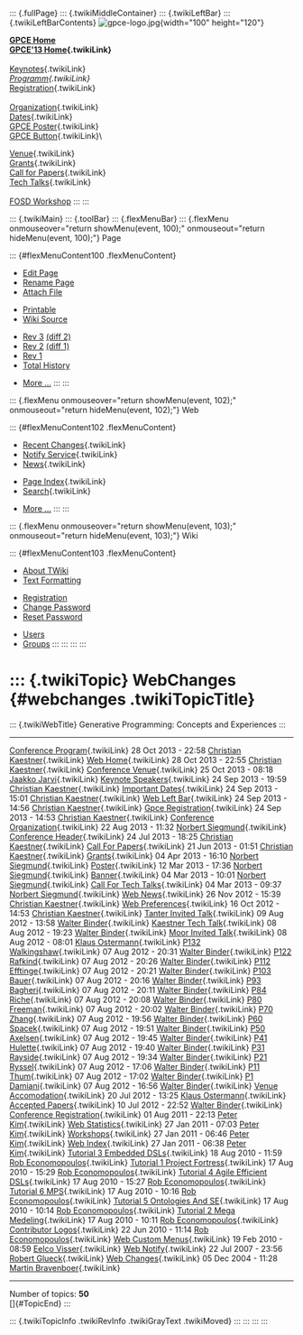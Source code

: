 ::: {.fullPage}
::: {.twikiMiddleContainer}
::: {.twikiLeftBar}
::: {.twikiLeftBarContents}
![gpce-logo.jpg](../pub/GPCE13/WebLeftBar/gpce-logo.jpg){width="100"
height="120"}

**[GPCE Home](http://program-transformation.org/Gpce)**\
**[GPCE\'13 Home](WebHome){.twikiLink}**\
\
[Keynotes](KeynoteSpeakers){.twikiLink}\
*[Programm](ConferenceProgram){.twikiLink}*\
[Registration](GpceRegistration){.twikiLink}\
\
[Organization](ConferenceOrganization){.twikiLink}\
[Dates](ImportantDates){.twikiLink}\
[GPCE Poster](Poster){.twikiLink}\
[GPCE Button](Banner){.twikiLink}\

[Venue](ConferenceVenue){.twikiLink}\
[Grants](Grants){.twikiLink}\
[Call for Papers](CallForPapers){.twikiLink}\
[Tech Talks](CallForTechTalks){.twikiLink}\
\
[FOSD Workshop](http://fosd.net/2013)
:::
:::

::: {.twikiMain}
::: {.toolBar}
::: {.flexMenuBar}
::: {.flexMenu onmouseover="return showMenu(event, 100);" onmouseout="return hideMenu(event, 100);"}
Page

::: {#flexMenuContent100 .flexMenuContent}
-   [Edit
    Page](http://www.program-transformation.org/edit/GPCE13/WebChanges?t=1536827551)
-   [Rename
    Page](http://www.program-transformation.org/rename/GPCE13/WebChanges)
-   [Attach
    File](http://www.program-transformation.org/attach/GPCE13/WebChanges)

<!-- -->

-   [Printable](http://www.program-transformation.org/view/GPCE13/WebChanges?skin=print.pattern)
-   [Wiki
    Source](http://www.program-transformation.org/view/GPCE13/WebChanges?skin=text&raw=on&contenttype=text/plain)

<!-- -->

-   [Rev
    3](http://www.program-transformation.org/view/GPCE13/WebChanges?rev=1.3)
    [(diff 2)](http://www.program-transformation.org/rdiff/GPCE13/WebChanges?rev1=1.3&rev2=1.2)
-   [Rev
    2](http://www.program-transformation.org/view/GPCE13/WebChanges?rev=1.2)
    [(diff 1)](http://www.program-transformation.org/rdiff/GPCE13/WebChanges?rev1=1.2&rev2=1.1)
-   [Rev
    1](http://www.program-transformation.org/view/GPCE13/WebChanges?rev=1.1)
-   [Total
    History](http://www.program-transformation.org/rdiff/GPCE13/WebChanges)

<!-- -->

-   [More
    \...](http://www.program-transformation.org/oops/GPCE13/WebChanges?template=oopsmore&param1=1.3&param2=1.3)
:::
:::

::: {.flexMenu onmouseover="return showMenu(event, 102);" onmouseout="return hideMenu(event, 102);"}
Web

::: {#flexMenuContent102 .flexMenuContent}
-   [Recent Changes](WebChanges){.twikiLink}
-   [Notify Service](WebNotify){.twikiLink}
-   [News](WebNews){.twikiLink}

<!-- -->

-   [Page Index](WebIndex){.twikiLink}
-   [Search](WebSearch){.twikiLink}

<!-- -->

-   [More
    \...](http://www.program-transformation.org/oops/GPCE13/WebChanges?template=oopsmore&param1=1.3&param2=1.3)
:::
:::

::: {.flexMenu onmouseover="return showMenu(event, 103);" onmouseout="return hideMenu(event, 103);"}
Wiki

::: {#flexMenuContent103 .flexMenuContent}
-   [About
    TWiki](http://www.program-transformation.org/view/TWiki/WebHome)
-   [Text
    Formatting](http://www.program-transformation.org/view/TWiki/TextFormattingRules)

<!-- -->

-   [Registration](http://www.program-transformation.org/view/TWiki/TWikiRegistration)
-   [Change
    Password](http://www.program-transformation.org/view/TWiki/ChangePassword)
-   [Reset
    Password](http://www.program-transformation.org/view/TWiki/ResetPassword)

<!-- -->

-   [Users](http://www.program-transformation.org/view/Main/TWikiUsers)
-   [Groups](http://www.program-transformation.org/view/Main/TWikiGroups)
:::
:::
:::
:::

::: {.twikiTopic}
WebChanges {#webchanges .twikiTopicTitle}
==========

::: {.twikiWebTitle}
Generative Programming: Concepts and Experiences
:::

  ---------------------------------------------------------------------------- --------------------- -------------------------------------------------------------
  [Conference Program](ConferenceProgram){.twikiLink}                          28 Oct 2013 - 22:58   [Christian Kaestner](../Main/ChristianKaestner){.twikiLink}
  [Web Home](WebHome){.twikiLink}                                              28 Oct 2013 - 22:55   [Christian Kaestner](../Main/ChristianKaestner){.twikiLink}
  [Conference Venue](ConferenceVenue){.twikiLink}                              25 Oct 2013 - 08:18   [Jaakko Jarvi](../Main/JaakkoJarvi){.twikiLink}
  [Keynote Speakers](KeynoteSpeakers){.twikiLink}                              24 Sep 2013 - 19:59   [Christian Kaestner](../Main/ChristianKaestner){.twikiLink}
  [Important Dates](ImportantDates){.twikiLink}                                24 Sep 2013 - 15:01   [Christian Kaestner](../Main/ChristianKaestner){.twikiLink}
  [Web Left Bar](WebLeftBar){.twikiLink}                                       24 Sep 2013 - 14:56   [Christian Kaestner](../Main/ChristianKaestner){.twikiLink}
  [Gpce Registration](GpceRegistration){.twikiLink}                            24 Sep 2013 - 14:53   [Christian Kaestner](../Main/ChristianKaestner){.twikiLink}
  [Conference Organization](ConferenceOrganization){.twikiLink}                22 Aug 2013 - 11:32   [Norbert Siegmund](../Main/NorbertSiegmund){.twikiLink}
  [Conference Header](ConferenceHeader){.twikiLink}                            24 Jul 2013 - 18:25   [Christian Kaestner](../Main/ChristianKaestner){.twikiLink}
  [Call For Papers](CallForPapers){.twikiLink}                                 21 Jun 2013 - 01:51   [Christian Kaestner](../Main/ChristianKaestner){.twikiLink}
  [Grants](Grants){.twikiLink}                                                 04 Apr 2013 - 16:10   [Norbert Siegmund](../Main/NorbertSiegmund){.twikiLink}
  [Poster](Poster){.twikiLink}                                                 12 Mar 2013 - 17:36   [Norbert Siegmund](../Main/NorbertSiegmund){.twikiLink}
  [Banner](Banner){.twikiLink}                                                 04 Mar 2013 - 10:01   [Norbert Siegmund](../Main/NorbertSiegmund){.twikiLink}
  [Call For Tech Talks](CallForTechTalks){.twikiLink}                          04 Mar 2013 - 09:37   [Norbert Siegmund](../Main/NorbertSiegmund){.twikiLink}
  [Web News](WebNews){.twikiLink}                                              26 Nov 2012 - 15:39   [Christian Kaestner](../Main/ChristianKaestner){.twikiLink}
  [Web Preferences](WebPreferences){.twikiLink}                                16 Oct 2012 - 14:53   [Christian Kaestner](../Main/ChristianKaestner){.twikiLink}
  [Tanter Invited Talk](TanterInvitedTalk){.twikiLink}                         09 Aug 2012 - 13:58   [Walter Binder](../Main/WalterBinder){.twikiLink}
  [Kaestner Tech Talk](KaestnerTechTalk){.twikiLink}                           08 Aug 2012 - 19:23   [Walter Binder](../Main/WalterBinder){.twikiLink}
  [Moor Invited Talk](MoorInvitedTalk){.twikiLink}                             08 Aug 2012 - 08:01   [Klaus Ostermann](../Main/KlausOstermann){.twikiLink}
  [P132 Walkingshaw](P132Walkingshaw){.twikiLink}                              07 Aug 2012 - 20:31   [Walter Binder](../Main/WalterBinder){.twikiLink}
  [P122 Rafkind](P122Rafkind){.twikiLink}                                      07 Aug 2012 - 20:26   [Walter Binder](../Main/WalterBinder){.twikiLink}
  [P112 Efftinge](P112Efftinge){.twikiLink}                                    07 Aug 2012 - 20:21   [Walter Binder](../Main/WalterBinder){.twikiLink}
  [P103 Bauer](P103Bauer){.twikiLink}                                          07 Aug 2012 - 20:16   [Walter Binder](../Main/WalterBinder){.twikiLink}
  [P93 Bagheri](P93Bagheri){.twikiLink}                                        07 Aug 2012 - 20:11   [Walter Binder](../Main/WalterBinder){.twikiLink}
  [P84 Riche](P84Riche){.twikiLink}                                            07 Aug 2012 - 20:08   [Walter Binder](../Main/WalterBinder){.twikiLink}
  [P80 Freeman](P80Freeman){.twikiLink}                                        07 Aug 2012 - 20:02   [Walter Binder](../Main/WalterBinder){.twikiLink}
  [P70 Zhang](P70Zhang){.twikiLink}                                            07 Aug 2012 - 19:56   [Walter Binder](../Main/WalterBinder){.twikiLink}
  [P60 Spacek](P60Spacek){.twikiLink}                                          07 Aug 2012 - 19:51   [Walter Binder](../Main/WalterBinder){.twikiLink}
  [P50 Axelsen](P50Axelsen){.twikiLink}                                        07 Aug 2012 - 19:45   [Walter Binder](../Main/WalterBinder){.twikiLink}
  [P41 Hulette](P41Hulette){.twikiLink}                                        07 Aug 2012 - 19:40   [Walter Binder](../Main/WalterBinder){.twikiLink}
  [P31 Rayside](P31Rayside){.twikiLink}                                        07 Aug 2012 - 19:34   [Walter Binder](../Main/WalterBinder){.twikiLink}
  [P21 Ryssel](P21Ryssel){.twikiLink}                                          07 Aug 2012 - 17:06   [Walter Binder](../Main/WalterBinder){.twikiLink}
  [P11 Thum](P11Thum){.twikiLink}                                              07 Aug 2012 - 17:02   [Walter Binder](../Main/WalterBinder){.twikiLink}
  [P1 Damiani](P1Damiani){.twikiLink}                                          07 Aug 2012 - 16:56   [Walter Binder](../Main/WalterBinder){.twikiLink}
  [Venue Accomodation](VenueAccomodation){.twikiLink}                          20 Jul 2012 - 13:25   [Klaus Ostermann](../Main/KlausOstermann){.twikiLink}
  [Accepted Papers](AcceptedPapers){.twikiLink}                                10 Jul 2012 - 22:52   [Walter Binder](../Main/WalterBinder){.twikiLink}
  [Conference Registration](ConferenceRegistration){.twikiLink}                01 Aug 2011 - 22:13   [Peter Kim](../Main/PeterKim){.twikiLink}
  [Web Statistics](WebStatistics){.twikiLink}                                  27 Jan 2011 - 07:03   [Peter Kim](../Main/PeterKim){.twikiLink}
  [Workshops](Workshops){.twikiLink}                                           27 Jan 2011 - 06:46   [Peter Kim](../Main/PeterKim){.twikiLink}
  [Web Index](WebIndex){.twikiLink}                                            27 Jan 2011 - 06:38   [Peter Kim](../Main/PeterKim){.twikiLink}
  [Tutorial 3 Embedded DSLs](Tutorial3EmbeddedDSLs){.twikiLink}                18 Aug 2010 - 11:59   [Rob Economopoulos](../Main/RobEconomopoulos){.twikiLink}
  [Tutorial 1 Project Fortress](Tutorial1ProjectFortress){.twikiLink}          17 Aug 2010 - 15:29   [Rob Economopoulos](../Main/RobEconomopoulos){.twikiLink}
  [Tutorial 4 Agile Efficient DSLs](Tutorial4AgileEfficientDSLs){.twikiLink}   17 Aug 2010 - 15:27   [Rob Economopoulos](../Main/RobEconomopoulos){.twikiLink}
  [Tutorial 6 MPS](Tutorial6MPS){.twikiLink}                                   17 Aug 2010 - 10:16   [Rob Economopoulos](../Main/RobEconomopoulos){.twikiLink}
  [Tutorial 5 Ontologies And SE](Tutorial5OntologiesAndSE){.twikiLink}         17 Aug 2010 - 10:14   [Rob Economopoulos](../Main/RobEconomopoulos){.twikiLink}
  [Tutorial 2 Mega Medeling](Tutorial2MegaMedeling){.twikiLink}                17 Aug 2010 - 10:11   [Rob Economopoulos](../Main/RobEconomopoulos){.twikiLink}
  [Contributor Logos](ContributorLogos){.twikiLink}                            22 Jun 2010 - 11:14   [Rob Economopoulos](../Main/RobEconomopoulos){.twikiLink}
  [Web Custom Menus](WebCustomMenus){.twikiLink}                               19 Feb 2010 - 08:59   [Eelco Visser](../Main/EelcoVisser){.twikiLink}
  [Web Notify](WebNotify){.twikiLink}                                          22 Jul 2007 - 23:56   [Robert Glueck](../Main/RobertGlueck){.twikiLink}
  [Web Changes](WebChanges){.twikiLink}                                        05 Dec 2004 - 11:28   [Martin Bravenboer](../Main/MartinBravenboer){.twikiLink}
  ---------------------------------------------------------------------------- --------------------- -------------------------------------------------------------

Number of topics: **50**\
[]{#TopicEnd}
:::

::: {.twikiTopicInfo .twikiRevInfo .twikiGrayText .twikiMoved}
:::
:::
:::
:::
